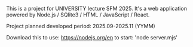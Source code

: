 This is a project for UNIVERSITY lecture SFM 2025.
It's a web application powered by Node.js / SQlite3 / HTML / JavaScript / React.

Project planned developed period: 2025.09-2025.11 (YYMM)

Download this to use: https://nodejs.org/en
to start: 'node server.mjs'

